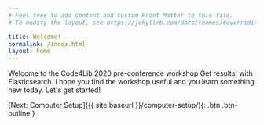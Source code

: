 ```yaml
---
# Feel free to add content and custom Front Matter to this file.
# To modify the layout, see https://jekyllrb.com/docs/themes/#overriding-theme-defaults

title: Welcome!
permalink: /index.html
layout: home
---
```


<p>Welcome to the Code4Lib 2020 pre-conference workshop Get results! with Elasticsearch. I hope you find the workshop useful
and you learn something new today. Let's get started!</p>

[Next: Computer Setup]({{ site.baseurl }}/computer-setup/){: .btn .btn-outline }
